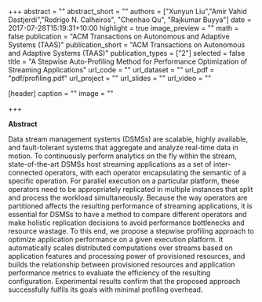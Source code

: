+++
abstract = ""
abstract_short = ""
authors = ["Xunyun Liu","Amir Vahid Dastjerdi","Rodrigo N. Calheiros", "Chenhao Qu", "Rajkumar Buyya"]
date = 2017-07-28T15:19:31+10:00
highlight = true
image_preview = ""
math = false
publication = "ACM Transactions on Autonomous and Adaptive Systems (TAAS)"
publication_short = "ACM Transactions on Autonomous and Adaptive Systems (TAAS)"
publication_types = ["2"]
selected = false
title = "A Stepwise Auto-Profiling Method for Performance Optimization of Streaming Applications"
url_code = ""
url_dataset = ""
url_pdf = "pdf/profiling.pdf"
url_project = ""
url_slides = ""
url_video = ""

[header]
  caption = ""
  image = ""

+++

**Abstract**

Data stream management systems (DSMSs) are scalable, highly available, and fault-tolerant systems that aggregate and analyze real-time data in motion. To continuously perform analytics on the fly within the stream, state-of-the-art DSMSs host streaming applications as a set of inter-connected operators, with each operator encapsulating the semantic of a specific operation. For parallel execution on a particular platform, these operators need to be appropriately replicated in multiple instances that split and process the workload simultaneously. Because the way operators are partitioned affects the resulting performance of streaming applications, it is essential for DSMSs to have a method to compare different operators and make holistic replication decisions to avoid performance bottlenecks and resource wastage. To this end, we propose a stepwise profiling approach to optimize application performance on a given execution platform. It automatically scales distributed computations over streams based on application features and processing power of provisioned resources, and builds the relationship between provisioned resources and application performance metrics to evaluate the efficiency of the resulting configuration. Experimental results confirm that the proposed approach successfully fulfils its goals with minimal profiling overhead.

